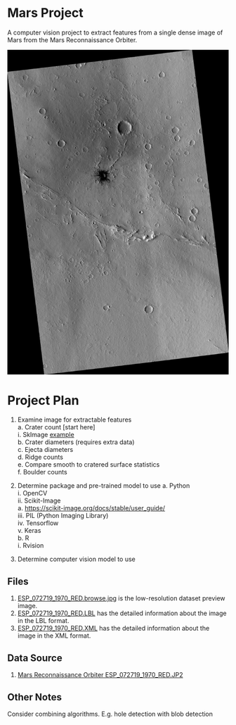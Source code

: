 # Mars Project
A computer vision project to extract features from a single dense image of Mars from the Mars Reconnaissance Orbiter.

![Thumbnail Image](https://github.com/davidmvermillion/VisualExplorations/blob/main/Mars/ESP_072719_1970_RED.browse.jpg)

# Project Plan

1. Examine image for extractable features \
	a. Crater count [start here] \
		i. SkImage [example](https://scikit-image.org/docs/stable/auto_examples/features_detection/plot_holes_and_peaks.html#sphx-glr-auto-examples-features-detection-plot-holes-and-peaks-py) \
	b. Crater diameters (requires extra data) \
	c. Ejecta diameters \
	d. Ridge counts \
	e. Compare smooth to cratered surface statistics \
	f. Boulder counts
2. Determine package and pre-trained model to use
	a. Python \
		i. OpenCV \
		ii. Scikit-Image \
			a. https://scikit-image.org/docs/stable/user_guide/ \
		iii. PIL (Python Imaging Library) \
		iv. Tensorflow \
		v. Keras \
	b. R \
		i. Rvision
		
3. Determine computer vision model to use

## Files
1. [ESP_072719_1970_RED.browse.jpg](https://github.com/davidmvermillion/VisualExplorations/blob/main/Mars/ESP_072719_1970_RED.browse.jpg) is the low-resolution dataset preview image.
2. [ESP_072719_1970_RED.LBL](https://github.com/davidmvermillion/VisualExplorations/blob/main/Mars/ESP_072719_1970_RED.LBL) has the detailed information about the image in the LBL format.
3. [ESP_072719_1970_RED.XML](https://github.com/davidmvermillion/VisualExplorations/blob/main/Mars/ESP_072719_1970_RED.XML) has the detailed information about the image in the XML format.

## Data Source
1. [Mars Reconnaissance Orbiter ESP_072719_1970_RED.JP2](https://pds-imaging.jpl.nasa.gov/beta/record?uri=atlas:pds3:mro:mars_reconnaissance_orbiter:/MROHR_0001/data/RDR/ESP/ORB_072700_072799/ESP_072719_1970/ESP_072719_1970_RED.JP2)

## Other Notes
Consider combining algorithms. E.g. hole detection with blob detection
